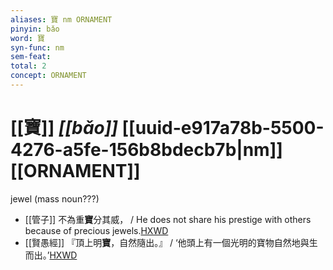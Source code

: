 ```yaml
---
aliases: 寶 nm ORNAMENT
pinyin: bǎo
word: 寶
syn-func: nm
sem-feat: 
total: 2
concept: ORNAMENT 
---
```

# [[寶]] *[[bǎo]]*  [[uuid-e917a78b-5500-4276-a5fe-156b8bdecb7b|nm]] [[ORNAMENT]]
jewel (mass noun???)
 - [[管子]] 不為重**寶**分其威， / He does not share his prestige with others because of precious jewels.[HXWD](https://hxwd.org/textview.html?location=KR3c0001_tls_006-82a.6)
 - [[賢愚經]] 『頂上明**寶**，自然隨出。』 / ‘他頭上有一個光明的寶物自然地與生而出。’[HXWD](https://hxwd.org/textview.html?location=KR6b0059_T_003-0371b.53)